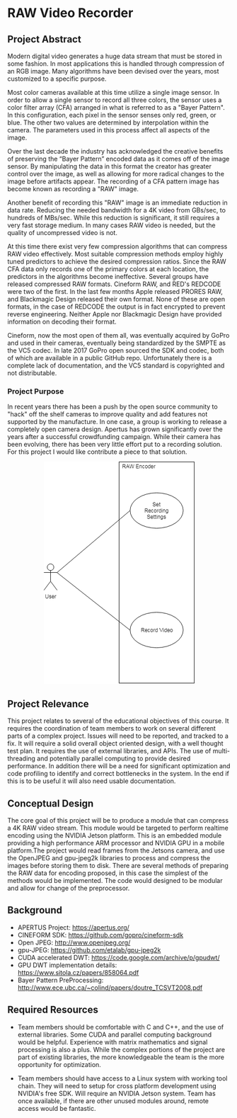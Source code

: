 # RAW Video Recorder

## Project Abstract
Modern digital video generates a huge data stream that must be stored in some fashion. In most applications this is handled through compression of an RGB image. Many algorithms have been devised over the years, most customized to a specific purpose.

Most color cameras available at this time utilize a single image sensor. In order to allow a single sensor to record all three colors, the sensor uses a color filter array (CFA) arranged in what is referred to as a "Bayer Pattern". In this configuration, each pixel in the sensor senses only red, green, or blue. The other two values are determined by interpolation within the camera. The parameters used in this process affect all aspects of the image.

Over the last decade the industry has acknowledged the creative benefits of preserving the “Bayer Pattern” encoded data as it comes off of the image sensor. By manipulating the data in this format the creator has greater control over the image, as well as allowing for more radical changes to the image before artifacts appear. The recording of a CFA pattern image has become known as recording a "RAW" image. 

Another benefit of recording this "RAW" image is an immediate reduction in data rate. Reducing the needed bandwidth for a 4K video from GBs/sec, to hundreds of MBs/sec. While this reduction is significant, it still requires a very fast storage medium. In many cases RAW video is needed, but the quality of uncompressed video is not. 

At this time there exist very few compression algorithms that can compress RAW video effectively. Most suitable compression methods employ highly tuned predictors to achieve the desired compression ratios. Since the RAW CFA data only records one of the primary colors at each location, the predictors in the algorithms become ineffective. Several groups have released compressed RAW formats. Cineform RAW, and RED's REDCODE were two of the first. In the last few months Apple released PRORES RAW, and Blackmagic Design released their own format. None of these are open formats, in the case of REDCODE the output is in fact encrypted to prevent reverse engineering. Neither Apple nor Blackmagic Design have provided information on decoding their format.

Cineform, now the most open of them all, was eventually acquired by GoPro and used in their cameras, eventually being standardized by the SMPTE as the VC5 codec. In late 2017 GoPro open sourced the SDK and codec, both of which are available in a public GitHub repo. Unfortunately there is a complete lack of documentation, and the VC5 standard is copyrighted and not distributable. 

### Project Purpose

In recent years there has been a push by the open source community to "hack" off the shelf cameras to improve quality and add features not supported by the manufacture. In one case, a group is working to release a completely open camera design. Apertus has grown significantly over the years after a successful crowdfunding campaign. While their camera has been evolving, there has been very little effort put to a recording solution. For this project I would like contribute a piece to that solution.




<span style="display:block;text-align:center">![Use Case Image](GregGriffith_RAWVideoRecorder.png)</span>

## Project Relevance
This project relates to several of the educational objectives of this course. It requires the coordination of team members to work on several different parts of a complex project. Issues will need to be reported, and tracked to a fix. It will require a solid overall object oriented design, with a well thought test plan. It requires the use of external libraries, and APIs. The use of multi-threading and potentially parallel computing to provide desired performance. In addition there will be a need for significant optimization and code profiling to identify and correct bottlenecks in the system. In the end if this is to be useful it will also need usable documentation.
 

## Conceptual Design
The core goal of this project will be to produce a module that can compress a 4K RAW video stream. This module would be targeted to perform realtime encoding using the NVIDIA Jetson platform. This is an embedded module providing a high performance ARM processor and NVIDIA GPU in a mobile platform.The project would read frames from the Jetsons camera, and use the OpenJPEG and gpu-jpeg2k libraries to process and compress the images before storing them to disk. There are several methods of preparing the RAW data for encoding proposed, in this case the simplest of the methods would be implemented. The code would designed to be modular and allow for change of the preprocessor.

## Background

* APERTUS Project: https://apertus.org/
* CINEFORM SDK: https://github.com/gopro/cineform-sdk
* Open JPEG: http://www.openjpeg.org/
* gpu-JPEG: https://github.com/etalab/gpu-jpeg2k
* CUDA accelerated DWT: https://code.google.com/archive/p/gpudwt/
* GPU DWT implementation details: https://www.sitola.cz/papers/858064.pdf
* Bayer Pattern PreProcessing: http://www.ece.ubc.ca/~colind/papers/doutre_TCSVT2008.pdf

## Required Resources
- Team members should be comfortable with C and C++, and the use of external libraries. Some CUDA and parallel computing background would be helpful. Experience with matrix mathematics and signal processing is also a plus.
While the complex portions of the project are part of existing libraries, the more knowledgeable the team is the more opportunity for optimization. 


- Team members should have access to a Linux system with working tool chain. They will need to setup for cross platform development using NVIDIA's free SDK. Will require an NVIDIA Jetson system. Team has once available, if there are other unused modules around, remote access would be fantastic.
